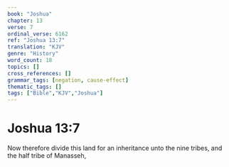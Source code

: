 ```yaml
---
book: "Joshua"
chapter: 13
verse: 7
ordinal_verse: 6162
ref: "Joshua 13:7"
translation: "KJV"
genre: "History"
word_count: 18
topics: []
cross_references: []
grammar_tags: [negation, cause-effect]
thematic_tags: []
tags: ["Bible","KJV","Joshua"]
---
```


# Joshua 13:7

Now therefore divide this land for an inheritance unto the nine tribes, and the half tribe of Manasseh,
